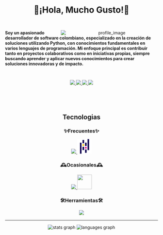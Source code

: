 <h1 align="center">🌟¡Hola, Mucho Gusto!🌟</h1><br>

<div align="center"> 
	
  <img src="https://i.pinimg.com/originals/74/63/59/74635989b770a38189fff31a8ef152ea.gif" align="right" alt="profile_image" width="320">
  <p align="left"><strong>Soy un apasionado desarrollador de software colombiano, especializado en la creación de soluciones utilizando Python, con conocimientos fundamentales en varios lenguajes de programación. Mi enfoque principal es contribuir tanto en proyectos colaborativos como en iniciativas propias, siempre buscando aprender y aplicar nuevos conocimientos para crear soluciones innovadoras y de impacto.</strong>
  </p>
  <br>
	
  <p align="center">
  	<a href="mailto:jdpineda664@gmail.com">
    <img src="https://img.shields.io/badge/Gmail-D14836?style=for-the-badge&logo=gmail&logoColor=white" />
  	</a>
	<a href="https://www.linkedin.com/in/juan-diego-p-037260274?utm_source=share&utm_campaign=share_via&utm_content=profile&utm_medium=android_app">
    <img src="https://img.shields.io/badge/Discord-7289DA?style=for-the-badge&logo=discord&logoColor=white" />
  	</a>
	<a href="">
    <img src="https://img.shields.io/badge/LinkedIn-0077B5?style=for-the-badge&logo=linkedin&logoColor=white" />
  	</a>
	<a href="">
    <img src="https://img.shields.io/badge/Telegram-2CA5E0?style=for-the-badge&logo=telegram&logoColor=white" />
  	</a>
	</p>

</div>
<br>

<img src="https://user-images.githubusercontent.com/73097560/115834477-dbab4500-a447-11eb-908a-139a6edaec5c.gif" alt=""> <br>

<div>

<h2 align="center">Tecnologias</h2>


<h3 align="center">✨Frecuentes✨</h3>
<p align="center">
  <a href="https://skillicons.dev">
    <img src="https://skillicons.dev/icons?i=py,flask,fastapi,firebase,git" />
  </a>
	<img src="https://raw.githubusercontent.com/devicons/devicon/2ae2a900d2f041da66e950e4d48052658d850630/icons/pandas/pandas-original.svg" alt="" width="48" height="48"/>
</p>
<h3 align="center">🕰Ocasionales🕰</h3>
<p align="center">
  <a href="https://skillicons.dev">
    <img src="https://skillicons.dev/icons?i=cpp,nodejs,js,html,css,bootstrap,figma,bots,java,tailwind" />
  </a>
	<img src="https://github.com/marwin1991/profile-technology-icons/assets/136815194/3c698a4f-84e4-4849-a900-476b14311634" width="48" height="48" >
</p>
<h3 align="center">🛠Herramientas🛠</h3>
<p align="center">
  <a href="https://skillicons.dev">
    <img src="https://skillicons.dev/icons?i=notion,vscode,github"/>
  </a>	
</p>
</div>

****

<div align="center">
  <img src="https://github-readme-stats.vercel.app/api?username=PC13&hide_title=false&hide_rank=false&show_icons=true&include_all_commits=true&count_private=true&disable_animations=false&theme=cobalt&locale=en&hide_border=false" height="120" alt="stats graph"  />
  <img src="https://github-readme-stats.vercel.app/api/top-langs?username=PC1-3&locale=en&hide_title=false&layout=compact&card_width=200&langs_count=5&theme=cobalt&hide_border=false" height="150" alt="languages graph"  />
</div>

